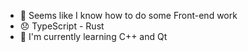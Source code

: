- 🤔 Seems like I know how to do some Front-end work
- 😞 TypeScript - Rust
- 🌱 I'm currently learning C++ and Qt
